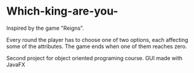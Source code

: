 # Which-king-are-you-
Inspired by the game "Reigns".

Every round the player has to choose one of two options, each affecting some of the attributes. The game ends when one of them reaches zero.

Second project for object oriented programing course.
GUI made with JavaFX
